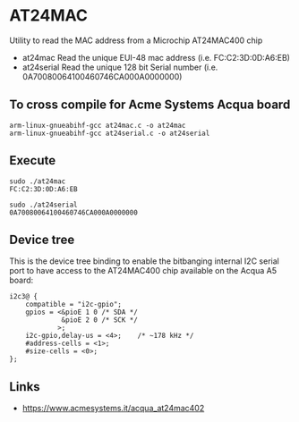 # AT24MAC

Utility to read the MAC address from a Microchip AT24MAC400 chip

* at24mac    Read the unique EUI-48 mac address (i.e. FC:C2:3D:0D:A6:EB)
* at24serial Read the unique 128 bit Serial number (i.e. 0A70080064100460746CA000A0000000)

## To cross compile for Acme Systems Acqua board

	arm-linux-gnueabihf-gcc at24mac.c -o at24mac 
	arm-linux-gnueabihf-gcc at24serial.c -o at24serial 

## Execute

	sudo ./at24mac
	FC:C2:3D:0D:A6:EB

	sudo ./at24serial
	0A70080064100460746CA000A0000000

## Device tree

This is the device tree binding to enable the bitbanging internal I2C
serial port to have access to the AT24MAC400 chip available on the Acqua A5
board:

	i2c3@ {
		compatible = "i2c-gpio";
		gpios = <&pioE 1 0 /* SDA */
				 &pioE 2 0 /* SCK */
				>;
		i2c-gpio,delay-us = <4>;    /* ~178 kHz */
		#address-cells = <1>;
		#size-cells = <0>;
	};

## Links

* <https://www.acmesystems.it/acqua_at24mac402>

